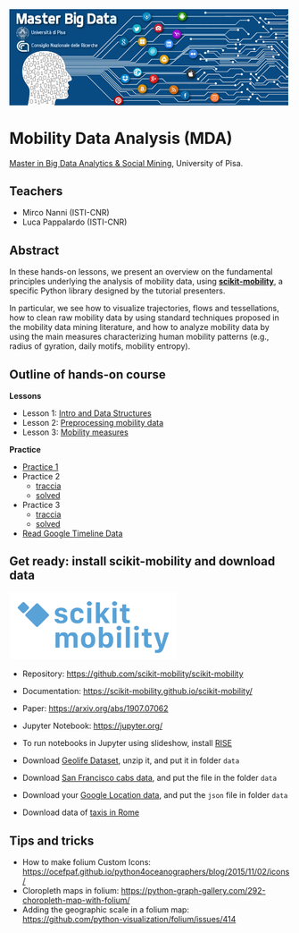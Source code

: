 <img src="masterSBD_logo.jpg" width=500/>

# Mobility Data Analysis (MDA)
[Master in Big Data Analytics & Social Mining](https://masterbigdata.it/), University of Pisa.

## Teachers
- Mirco Nanni (ISTI-CNR)
- Luca Pappalardo (ISTI-CNR)

## Abstract
In these hands-on lessons, we present an overview on the fundamental principles underlying the analysis of mobility data, using **[scikit-mobility](https://github.com/scikit-mobility/scikit-mobility)**, a specific Python library designed by the tutorial presenters.

In particular, we see how to visualize trajectories, flows and tessellations, how to clean raw mobility data by using standard techniques proposed in the mobility data mining literature, and how to analyze mobility data by using the main measures characterizing human mobility patterns (e.g., radius of gyration, daily motifs, mobility entropy).

## Outline of hands-on course

**Lessons**
- Lesson 1: [Intro and Data Structures](https://github.com/scikit-mobility/tutorials/blob/master/mda_masterbd2020/intro_and_data_structures.ipynb)
- Lesson 2: [Preprocessing mobility data](https://github.com/scikit-mobility/tutorials/blob/master/mda_masterbd2020/preprocessing.ipynb)
- Lesson 3: [Mobility measures](https://github.com/scikit-mobility/tutorials/blob/master/mda_masterbd2020/measures.ipynb)

**Practice**
- [Practice 1](https://github.com/scikit-mobility/tutorials/blob/master/mda_masterbd2020/practice1.ipynb)
- Practice 2
  - [traccia](https://github.com/scikit-mobility/tutorials/blob/master/mda_masterbd2020/practice2_traccia.ipynb)
  - [solved](https://github.com/scikit-mobility/tutorials/blob/master/mda_masterbd2020/practice2.ipynb)
- Practice 3
  - [traccia](https://github.com/scikit-mobility/tutorials/blob/master/mda_masterbd2020/practice3-traccia.ipynb)
  - [solved](https://github.com/scikit-mobility/tutorials/blob/master/mda_masterbd2020/practice3.ipynb)
- [Read Google Timeline Data](https://github.com/scikit-mobility/tutorials/blob/master/mda_masterbd2020/read_my_tracks.ipynb)

## Get ready: install scikit-mobility and download data

<img src="logo_skmob.png" width="300" />

- Repository: https://github.com/scikit-mobility/scikit-mobility
- Documentation: https://scikit-mobility.github.io/scikit-mobility/
- Paper: https://arxiv.org/abs/1907.07062
- Jupyter Notebook: https://jupyter.org/
- To run notebooks in Jupyter using slideshow, install [RISE](https://rise.readthedocs.io/en/stable/)

- Download [Geolife Dataset](https://www.microsoft.com/en-us/download/details.aspx?id=52367&from=https%3A%2F%2Fresearch.microsoft.com%2Fen-us%2Fdownloads%2Fb16d359d-d164-469e-9fd4-daa38f2b2e13%2F), unzip it, and put it in folder `data`
- Download [San Francisco cabs data](https://bit.ly/sf_cabs_data), and put the file in the folder `data`
- Download your [Google Location data](https://support.google.com/accounts/answer/3024190), and put the `json` file in folder `data`
- Download data of [taxis in Rome](https://drive.google.com/file/d/1wZfW5l2d7MWNHWXQUlpNynJUi8haAuqD/view?usp=sharing)

## Tips and tricks
- How to make folium Custom Icons: https://ocefpaf.github.io/python4oceanographers/blog/2015/11/02/icons/
- Cloropleth maps in folium: https://python-graph-gallery.com/292-choropleth-map-with-folium/
- Adding the geographic scale in a folium map: https://github.com/python-visualization/folium/issues/414
